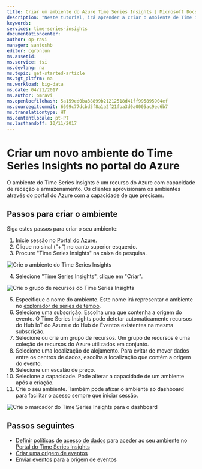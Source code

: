```yaml
---
title: Criar um ambiente do Azure Time Series Insights | Microsoft Docs
description: "Neste tutorial, irá aprender a criar o Ambiente de Time Series, ligá-lo a uma origem de evento e está preparado para analisar os dados de evento em minutos."
keywords: 
services: time-series-insights
documentationcenter: 
author: op-ravi
manager: santoshb
editor: cgronlun
ms.assetid: 
ms.service: tsi
ms.devlang: na
ms.topic: get-started-article
ms.tgt_pltfrm: na
ms.workload: big-data
ms.date: 04/21/2017
ms.author: omravi
ms.openlocfilehash: 5a159ed0ba38899b21212518d41ff995895904ef
ms.sourcegitcommit: 6699c77dcbd5f8a1a2f21fba3d0a0005ac9ed6b7
ms.translationtype: HT
ms.contentlocale: pt-PT
ms.lasthandoff: 10/11/2017
---
```

# <a name="create-a-new-time-series-insights-environment-in-the-azure-portal"></a>Criar um novo ambiente do Time Series Insights no portal do Azure

O ambiente do Time Series Insights é um recurso do Azure com capacidade de receção e armazenamento. Os clientes aprovisionam os ambientes através do portal do Azure com a capacidade de que precisam.

## <a name="steps-to-create-the-environment"></a>Passos para criar o ambiente

Siga estes passos para criar o seu ambiente:

1.  Inicie sessão no [Portal do Azure](https://portal.azure.com).
2.  Clique no sinal ("+") no canto superior esquerdo.
3.  Procure "Time Series Insights" na caixa de pesquisa.

  ![Crie o ambiente do Time Series Insights](media/get-started/getstarted-create-environment1.png)

4.  Selecione "Time Series Insights", clique em "Criar".

  ![Crie o grupo de recursos do Time Series Insights](media/get-started/getstarted-create-environment2.png)

5.  Especifique o nome do ambiente. Este nome irá representar o ambiente no [explorador de séries de tempo](https://insights.timeseries.azure.com).
6.  Selecione uma subscrição. Escolha uma que contenha a origem do evento. O Time Series Insights pode detetar automaticamente recursos do Hub IoT do Azure e do Hub de Eventos existentes na mesma subscrição.
7.  Selecione ou crie um grupo de recursos. Um grupo de recursos é uma coleção de recursos do Azure utilizados em conjunto.
8.  Selecione uma localização de alojamento. Para evitar de mover dados entre os centros de dados, escolha a localização que contém a origem do evento.
9.  Selecione um escalão de preço.
10. Selecione a capacidade. Pode alterar a capacidade de um ambiente após a criação.
11. Crie o seu ambiente. Também pode afixar o ambiente ao dashboard para facilitar o acesso sempre que iniciar sessão.

  ![Crie o marcador do Time Series Insights para o dashboard](media/get-started/getstarted-create-environment3.png)

## <a name="next-steps"></a>Passos seguintes

* [Definir políticas de acesso de dados](time-series-insights-data-access.md) para aceder ao seu ambiente no [Portal do Time Series Insights](https://insights.timeseries.azure.com)
* [Criar uma origem de eventos](time-series-insights-add-event-source.md)
* [Enviar eventos](time-series-insights-send-events.md) para a origem de eventos
